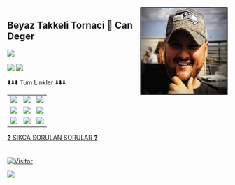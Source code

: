 <img align="right" alt="avatar" width="200" src="avatar2.JPG"> 

## Beyaz Takkeli Tornaci 👋  Can Deger
 ![](https://img.shields.io/badge/Cyber%20Security-Consultant%20%2F%20Trainer%20%2F%20Engineer%20%2F%20Architect-blue)
 
 
 ![](https://img.shields.io/badge/Twitch-Persembe%20--%20Pazar%20Gunleri%20Saat%2020.00-purple)
 ![](https://img.shields.io/badge/Youtube-Carsamba%20--%20Cumartesi%20Saat%2017.00-red)



<table class="center">
<tr> 
          ⬇️⬇️⬇️ Tum Linkler ⬇️⬇️⬇️
 </tr>
<tr>
  <td><a href="https://youtube.com/candeger">
<img src="https://img.shields.io/badge/YouTube-FF0000?style=for-the-badge&logo=youtube&logoColor=white">
</a> 
<td><a href="https://twitch.tv/lunizz">
<img src="https://img.shields.io/badge/Twitch-9146FF?style=for-the-badge&logo=twitch&logoColor=white">
</a>
<td><a href="https://discord.com/features">
<img src="https://img.shields.io/badge/Discord-7289DA?style=for-the-badge&logo=discord&logoColor=white">
  </a> </tr>
  <tr>
<td><a href="https://instagram.com/candeger">
<img src="https://img.shields.io/badge/Instagram-E4405F?style=for-the-badge&logo=instagram&logoColor=white">
</a> 
<td><a href="https://twitter.com/CanDeger">
<img src="https://img.shields.io/badge/Twitter-1DA1F2?style=for-the-badge&logo=twitter&logoColor=white">
</a>
<td><a href="https://github.com/lunizz">
<img src="https://img.shields.io/badge/GitHub-100000?style=for-the-badge&logo=github&logoColor=white">
  </a> </tr>
  <tr>
<td><a href="https://www.linkedin.com/in/CanDeger/">
<img src="https://img.shields.io/badge/LinkedIn-0077B5?style=for-the-badge&logo=linkedin&logoColor=white">
</a> 
<td><a href="mailto:candeger@creatorstation.com">
<img src="https://img.shields.io/badge/Gmail-D14836?style=for-the-badge&logo=gmail&logoColor=white">
</a>
<td><a href="https://tiktok.com/@can.deger">
<img src="https://img.shields.io/badge/TikTok-000000?style=for-the-badge&logo=tiktok&logoColor=white">
</a>
  </tr>
</table>
<a href="https://github.com/LuNiZz/siber-guvenlik-sss"> ❓ SIKCA SORULAN SORULAR ❓ </a>
<br></br>


[![Visitor](https://visitor-badge.laobi.icu/badge?page_id=LuNiZz.lunizz)](#)


<img align="left" src="https://github-readme-stats.vercel.app/api?username=lunizz&theme=blue-green">

